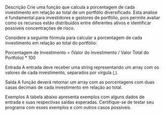 Descrição
Crie uma função que calcula a porcentagem de cada investimento em relação ao total de um portfólio diversificado. Esta análise é fundamental para investidores e gestores de portfólio, pois permite avaliar como os recursos estão distribuídos entre diferentes ativos e identificar possíveis concentrações de risco.

Considere a seguinte fórmula para calcular a porcentagem de cada investimento em relação ao total do portfólio:

Porcentagem de Investimento = (Valor do Investimento / Valor Total do Portfolio) * 100

Entrada
A entrada deve receber uma string representando um array com os valores de cada investimento, separados por vírgula (,).

Saída
A função deverá retornar um array com as porcentagens com duas casas decimais de cada investimento em relação ao total.

Exemplos
A tabela abaixo apresenta exemplos com alguns dados de entrada e suas respectivas saídas esperadas. Certifique-se de testar seu programa com esses exemplos e com outros casos possíveis.